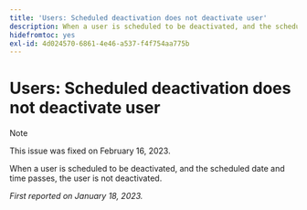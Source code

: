 ```yaml
---
title: 'Users: Scheduled deactivation does not deactivate user'
description: When a user is scheduled to be deactivated, and the scheduled date and time passes, the user is not deactivated.
hidefromtoc: yes
exl-id: 4d024570-6861-4e46-a537-f4f754aa775b
---
```

# Users: Scheduled deactivation does not deactivate user

>[!NOTE]
>
>This issue was fixed on February 16, 2023.

When a user is scheduled to be deactivated, and the scheduled date and time passes, the user is not deactivated.

_First reported on January 18, 2023._
